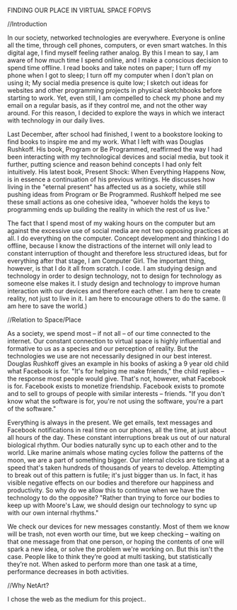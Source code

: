 
FINDING OUR PLACE IN VIRTUAL SPACE
FOPIVS

//Introduction

In our society, networked technologies are everywhere. Everyone is online all the time, through cell phones, computers, or even smart watches. In this digital age, I find myself feeling rather analog. By this I mean to say, I am aware of how much time I spend online, and I make a conscious decision to spend time offline. I read books and take notes on paper; I turn off my phone when I got to sleep; I turn off my computer when I don't plan on using it; My social media presence is quite low; I sketch out ideas for websites and other programming projects in physical sketchbooks before starting to work. Yet, even still, I am compelled to check my phone and my email on a regular basis, as if they control me, and not the other way around. For this reason, I decided to explore the ways in which we interact with technology in our daily lives.

Last December, after school had finished, I went to a bookstore looking to find books to inspire me and my work. What I left with was Douglas Rushkoff. His book, Program or Be Programmed, reaffirmed the way I had been interacting with my technological devices and social media, but took it further, putting science and reason behind concepts I had only felt intuitively. His latest book, Present Shock: When Everything Happens Now, is in essence a continuation of his previous writings. He discusses how living in the "eternal present" has affected us as a society, while still pushing ideas from Program or Be Programmed. Rushkoff helped me see these small actions as one cohesive idea, "whoever holds the keys to programming ends up building the reality in which the rest of us live." 

The fact that I spend most of my waking hours on the computer but am against the excessive use of social media are not two opposing practices at all. I do everything on the computer. Concept development and thinking I do offline, because I know the distractions of the internet will only lead to constant interruption of thought and therefore less structured ideas, but for everything after that stage, I am Computer Girl. The important thing, however, is that I do it all from scratch. I code. I am studying design and technology in order to design technology, not to design for technology as someone else makes it. I study design and technology to improve human interaction with our devices and therefore each other. I am here to create reality, not just to live in it. I am here to encourage others to do the same. (I am here to save the world.)


//Relation to Space/Place

As a society, we spend most – if not all – of our time connected to the internet. Our constant connection to virtual space is highly influential and formative to us as a species and our perception of reality. But the technologies we use are not necessarily designed in our best interest. Douglas Rushkoff gives an example in his books of asking a 9 year old child what Facebook is for. "It's for helping me make friends," the child replies – the response most people would give. That's not, however, what Facebook is for. Facebook exists to monetize friendship. Facebook exists to promote and to sell to groups of people with similar interests – friends. "If you don't know what the software is for, you're not using the software, you're a part of the software."

Everything is always in the present. We get emails, text messages and Facebook notifications in real time on our phones, all the time, at just about all hours of the day. These constant interruptions break us out of our natural biological rhythm. Our bodies naturally sync up to each other and to the world. Like marine animals whose mating cycles follow the patterns of the moon, we are a part of something bigger. Our internal clocks are ticking at a speed that's taken hundreds of thousands of years to develop. Attempting to break out of this pattern is futile; it's just bigger than us. In fact, it has visible negative effects on our bodies and therefore our happiness and productivity. So why do we allow this to continue when we have the technology to do the opposite? "Rather than trying to force our bodies to keep up with Moore's Law, we should design our technology to sync up with our own internal rhythms." 

We check our devices for new messages constantly. Most of them we know will be trash, not even worth our time, but we keep checking – waiting on that one message from that one person, or hoping the contents of one will spark a new idea, or solve the problem we're working on. But this isn't the case. People like to think they’re good at multi tasking, but statistically they’re not. When asked to perform more than one task at a time, performance decreases in both activities.

//Why NetArt?

I chose the web as the medium for this project.. 









